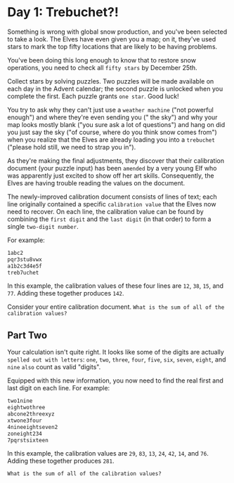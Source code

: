 # Day 1: Trebuchet?!

Something is wrong with global snow production, and you've been selected to take a look. The Elves have even given you a
map; on it, they've used stars to mark the top fifty locations that are likely to be having problems.

You've been doing this long enough to know that to restore snow operations, you need to check all `fifty stars` by
December 25th.

Collect stars by solving puzzles. Two puzzles will be made available on each day in the Advent calendar; the second
puzzle is unlocked when you complete the first. Each puzzle grants `one star`. Good luck!

You try to ask why they can't just use a `weather machine` ("not powerful enough") and where they're even sending you ("
the sky") and why your map looks mostly blank ("you sure ask a lot of questions") and hang on did you just say the
sky ("of course, where do you think snow comes from") when you realize that the Elves are already loading you into
a `trebuchet` ("please hold still, we need to strap you in").

As they're making the final adjustments, they discover that their calibration document (your puzzle input) has
been `amended` by a very young Elf who was apparently just excited to show off her art skills. Consequently, the Elves
are having trouble reading the values on the document.

The newly-improved calibration document consists of lines of text; each line originally contained a
specific `calibration value` that the Elves now need to recover. On each line, the calibration value can be found by
combining the `first digit` and the `last digit` (in that order) to form a single `two-digit number`.

For example:

```bash
1abc2
pqr3stu8vwx
a1b2c3d4e5f
treb7uchet
```

In this example, the calibration values of these four lines are `12`, `38`, `15`, and `77`. Adding these together
produces `142`.

Consider your entire calibration document. `What is the sum of all of the calibration values?`

## Part Two

Your calculation isn't quite right. It looks like some of the digits are
actually `spelled out with letters`: `one`, `two`,
`three`, `four`, `five`, `six`, `seven`, `eight`, and `nine` `also` count as valid "digits".

Equipped with this new information, you now need to find the real first and last digit on each line. For example:

```bash
two1nine
eightwothree
abcone2threexyz
xtwone3four
4nineeightseven2
zoneight234
7pqrstsixteen
```

In this example, the calibration values are `29`, `83`, `13`, `24`, `42`, `14`, and `76`. Adding these together
produces `281`.

`What is the sum of all of the calibration values?`
